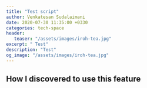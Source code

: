 ```yaml
---
title: "Test script"
author: Venkatesan Sudalaimani
date: 2020-07-30 11:35:00 +0330
categories: tech-space
header:
   teaser: "/assets/images/iroh-tea.jpg" 
excerpt: " Test"
description: "Test"
og_image: "/assets/images/iroh-tea.jpg" 
---
```

## How I discovered to use this feature